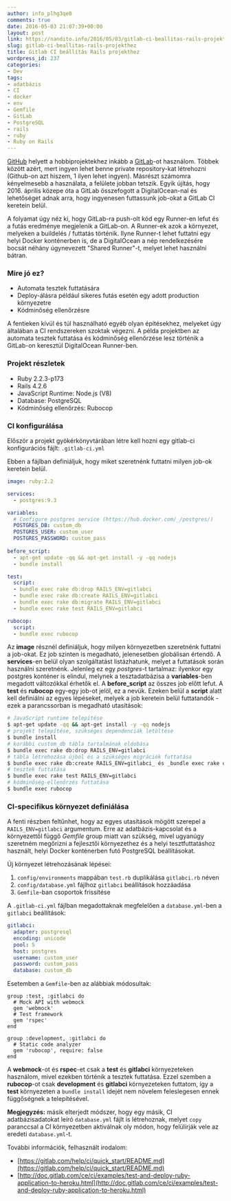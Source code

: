 ```yaml
---
author: info_plhg3qe0
comments: true
date: 2016-05-03 21:07:39+00:00
layout: post
link: https://nandito.info/2016/05/03/gitlab-ci-beallitas-rails-projekthez/
slug: gitlab-ci-beallitas-rails-projekthez
title: Gitlab CI beállítás Rails projekthez
wordpress_id: 237
categories:
- Dev
tags:
- adatbázis
- CI
- docker
- env
- Gemfile
- GitLab
- PostgreSQL
- rails
- ruby
- Ruby on Rails
---
```


[GitHub](https://github.com/) helyett a hobbiprojektekhez inkább a [GitLab](https://gitlab.com/)-ot használom. Többek között azért, mert ingyen lehet benne private repository-kat létrehozni (Github-on azt hiszem, 1 ilyen lehet ingyen). Másrészt számomra kényelmesebb a használata, a felülete jobban tetszik. Egyik újítás, hogy 2016. április közepe óta a GitLab összefogott a DigitalOcean-nal és lehetőséget adnak arra, hogy ingyenesen futtassunk job-okat a GitLab CI keretein belül.

A folyamat úgy néz ki, hogy GitLab-ra push-olt kód egy Runner-en lefut és a futás eredménye megjelenik a GitLab-on. A Runner-ek azok a környezet, melyeken a buildelés / futtatás történik. Ilyne Runner-t lehet futtatni egy helyi Docker konténerben is, de a DigitalOcean a nép rendelkezésére bocsát néhány úgynevezett "Shared Runner"-t, melyet lehet használni bátran.

### Mire jó ez?

* Automata tesztek futtatására
* Deploy-álásra például sikeres futás esetén egy adott production környezetre
* Kódminőség ellenőrzésre

A fentieken kívül és túl használható egyéb olyan építésekhez, melyeket úgy általában a CI rendszereken szoktak végezni. A példa projektben az automata tesztek futtatása és kódminőség ellenőrzése lesz történik a GitLab-on keresztül DigitalOcean Runner-ben.

### Projekt részletek

* Ruby 2.2.3-p173
* Rails 4.2.6
* JavaScript Runtime: Node.js (V8)
* Database: PostgreSQL
* Kódminőség ellenőrzés: Rubocop

### CI konfigurálása

Először a projekt gyökérkönyvtárában létre kell hozni egy gitlab-ci konfigurációs fájlt: `.gitlab-ci.yml`

Ebben a fájlban definiáljuk, hogy miket szeretnénk futtatni milyen job-ok keretein belül.

```yml
image: ruby:2.2

services:
  - postgres:9.3

variables:
  # Configure postgres service (https://hub.docker.com/_/postgres/)
  POSTGRES_DB: custom_db
  POSTGRES_USER: custom_user
  POSTGRES_PASSWORD: custom_pass
  
before_script:
  - apt-get update -qq && apt-get install -y -qq nodejs
  - bundle install

test:
  script:
  - bundle exec rake db:drop RAILS_ENV=gitlabci
  - bundle exec rake db:create RAILS_ENV=gitlabci
  - bundle exec rake db:migrate RAILS_ENV=gitlabci
  - bundle exec rake test RAILS_ENV=gitlabci

rubocop:
  script:
  - bundle exec rubocop
```

Az **image** résznél definiáljuk, hogy milyen környezetben szeretnénk futtatni a job-okat. Ez job szinten is megadható, jelenesetben globálisan értendő. A **services**-en belül olyan szolgáltatást listázhatunk, melyet a futtatások során használni szeretnénk. Jelenleg ez egy _postgres_-t tartalmaz: ilyenkor egy postgres konténer is elindul, melynek a tesztadatbázisa a **variables**-ben megadott változókkal érhetők el. A **before_script** az összes job előtt lefut. A **test** és **rubocop** egy-egy job-ot jelöl, ez a nevük. Ezeken belül a **script** alatt kell definiálni az egyes lépéseket, melyek a job keretein belül futtatandók - ezek a parancssorban is megadható utasítások:

```bash
# JavaScript runtime telepítése
$ apt-get update -qq && apt-get install -y -qq nodejs
# projekt telepítése, szükséges dependenciák letöltése
$ bundle install
# korábbi custom_db tábla tartalmának eldobása
$ bundle exec rake db:drop RAILS_ENV=gitlabci
# tábla létrehozása újból és a szükséges migrációk futtatása
$ bundle exec rake db:create RAILS_ENV=gitlabci_ és _bundle exec rake db:migrate RAILS_ENV=gitlabci
# tesztek futtatása
$ bundle exec rake test RAILS_ENV=gitlabci
# kódminőség-ellenőrzés futtatása
$ bundle exec rubocop
```

### CI-specifikus környezet definiálása

A fenti részben feltűnhet, hogy az egyes utasítások mögött szerepel a `RAILS_ENV=gitlabci` argumentum. Erre az adatbázis-kapcsolat és a környezettől függő _Gemfile_ group miatt van szükség, mivel ugyanúgy szeretném megőrizni a fejlesztői környezethez és a helyi tesztfuttatáshoz használt, helyi Docker konténerben futó PostgreSQL beállításokat.

Új környezet létrehozásának lépései:

1. `config/environments` mappában `test.rb` duplikálása `gitlabci.rb` néven
2. `config/database.yml` fájlhoz `gitlabci` beállítások hozzáadása
3. `Gemfile`-ban csoportok frissítése

A `.gitlab-ci.yml` fájlban megadottaknak megfelelően a `database.yml`-ben a `gitlabci` beállítások:

```yml
gitlabci:
  adapter: postgresql
  encoding: unicode
  pool: 5
  host: postgres
  username: custom_user
  password: custom_pass
  database: custom_db
```

Esetemben a `Gemfile`-ben az alábbiak módosultak:

```gemfile
group :test, :gitlabci do
  # Mock API with webmock
  gem 'webmock'
  # Test framework
  gem 'rspec'
end

group :development, :gitlabci do
  # Static code analyzer
  gem 'rubocop', require: false
end
```

A **webmock**-ot és **rspec**-et csak a **test** és **gitlabci** környezeteken használom, mivel ezekben történik a tesztek futtatása. Ezzel szemben a **rubocop**-ot csak **development** és **gitlabci** környezeteken futtatom, így a **test** környezeten a `bundle install` idejét nem növelem feleslegesen ennek függőségnek a telepítésével.

**Megjegyzés:** másik elterjedt módszer, hogy egy másik, CI adatbázisadatokat leíró `database.yml` fájlt is létrehoznak, melyet `copy` paranccsal a CI környezetben aktiválnak oly módon, hogy felülírják vele az eredeti `database.yml`-t.

További információk, felhasznált irodalom:

* [https://gitlab.com/help/ci/quick_start/README.md](https://gitlab.com/help/ci/quick_start/README.md)
* [http://doc.gitlab.com/ce/ci/examples/test-and-deploy-ruby-application-to-heroku.html](http://doc.gitlab.com/ce/ci/examples/test-and-deploy-ruby-application-to-heroku.html)


